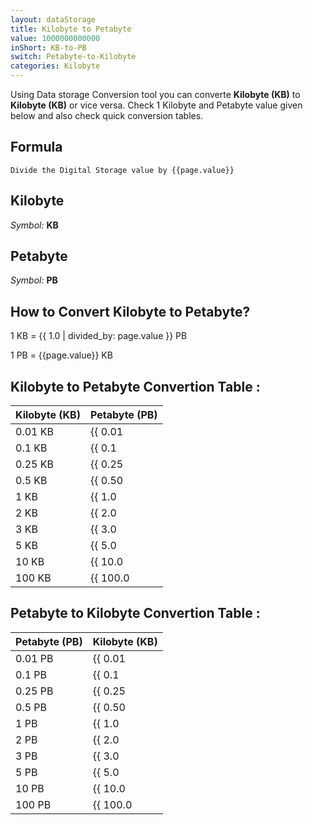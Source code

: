 ```yaml
---
layout: dataStorage
title: Kilobyte to Petabyte
value: 1000000000000
inShort: KB-to-PB
switch: Petabyte-to-Kilobyte
categories: Kilobyte
---
```


Using Data storage Conversion tool you can converte **Kilobyte (KB)** to **Kilobyte (KB)** or vice versa. Check 1 Kilobyte and Petabyte value given below and also check quick conversion tables.

## Formula
`Divide the Digital Storage value by {{page.value}}`

## Kilobyte
*Symbol:* **KB**

## Petabyte
*Symbol:* **PB**

## How to Convert Kilobyte to Petabyte?

1 KB = {{ 1.0 | divided_by: page.value }} PB

1 PB = {{page.value}} KB


## Kilobyte to Petabyte Convertion Table :

| Kilobyte (KB) | Petabyte (PB) |
| ---- | ---- |
| 0.01 KB | {{ 0.01 | divided_by: page.value }} PB |
| 0.1 KB | {{ 0.1 | divided_by: page.value }} PB |
| 0.25 KB | {{ 0.25 | divided_by: page.value }} PB |
| 0.5 KB | {{ 0.50 | divided_by: page.value }} PB |
| 1 KB | {{ 1.0 | divided_by: page.value }} PB |
| 2 KB | {{ 2.0 | divided_by: page.value }} PB |
| 3 KB | {{ 3.0 | divided_by: page.value }} PB |
| 5 KB | {{ 5.0 | divided_by: page.value }} PB |
| 10 KB | {{ 10.0 | divided_by: page.value }} PB |
| 100 KB | {{ 100.0 | divided_by: page.value }} PB |

## Petabyte to Kilobyte Convertion Table :

| Petabyte (PB) | Kilobyte (KB) |
| ---- | ---- |
| 0.01 PB | {{ 0.01 | times: page.value }} KB |
| 0.1 PB | {{ 0.1 | times: page.value }} KB |
| 0.25 PB | {{ 0.25 | times: page.value }} KB |
| 0.5 PB | {{ 0.50 | times: page.value }} KB |
| 1 PB | {{ 1.0 | times: page.value }} KB |
| 2 PB | {{ 2.0 | times: page.value }} KB |
| 3 PB | {{ 3.0 | times: page.value }} KB |
| 5 PB | {{ 5.0 | times: page.value }} KB |
| 10 PB | {{ 10.0 | times: page.value }} KB |
| 100 PB | {{ 100.0 | times: page.value }} KB |


<script>
document.getElementById('selectInput')[4].selected = true
document.getElementById('selectOutput')[20].selected = true
</script>
